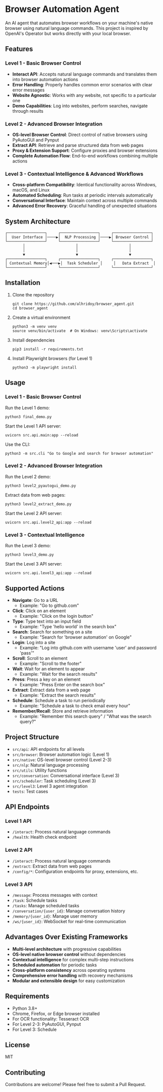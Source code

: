 # Browser Automation Agent

An AI agent that automates browser workflows on your machine's native browser using natural language commands. This project is inspired by OpenAI's Operator but works directly with your local browser.

## Features

### Level 1 - Basic Browser Control
- **Interact API**: Accepts natural language commands and translates them into browser automation actions
- **Error Handling**: Properly handles common error scenarios with clear error messages
- **Website Agnostic**: Works with any website, not specific to a particular one
- **Demo Capabilities**: Log into websites, perform searches, navigate through results

### Level 2 - Advanced Browser Integration
- **OS-level Browser Control**: Direct control of native browsers using PyAutoGUI and Pynput
- **Extract API**: Retrieve and parse structured data from web pages
- **Proxy & Extension Support**: Configure proxies and browser extensions
- **Complete Automation Flow**: End-to-end workflows combining multiple actions

### Level 3 - Contextual Intelligence & Advanced Workflows
- **Cross-platform Compatibility**: Identical functionality across Windows, macOS, and Linux
- **Automated Scheduling**: Run tasks at periodic intervals automatically
- **Conversational Interface**: Maintain context across multiple commands
- **Advanced Error Recovery**: Graceful handling of unexpected situations

## System Architecture

```
┌─────────────────┐     ┌─────────────────┐     ┌─────────────────┐
│  User Interface │────▶│  NLP Processing │────▶│ Browser Control │
└─────────────────┘     └─────────────────┘     └─────────────────┘
        │                       │                       │
        │                       │                       │
        ▼                       ▼                       ▼
┌─────────────────┐     ┌─────────────────┐     ┌─────────────────┐
│ Contextual Memory│◀───▶│  Task Scheduler │     │   Data Extract  │
└─────────────────┘     └─────────────────┘     └─────────────────┘
```

## Installation

1. Clone the repository
   ```
   git clone https://github.com/alhridoy/browser_agent.git
   cd browser_agent
   ```

2. Create a virtual environment
   ```
   python3 -m venv venv
   source venv/bin/activate  # On Windows: venv\Scripts\activate
   ```

3. Install dependencies
   ```
   pip3 install -r requirements.txt
   ```

4. Install Playwright browsers (for Level 1)
   ```
   python3 -m playwright install
   ```

## Usage

### Level 1 - Basic Browser Control

Run the Level 1 demo:
```
python3 final_demo.py
```

Start the Level 1 API server:
```
uvicorn src.api.main:app --reload
```

Use the CLI:
```
python3 -m src.cli "Go to Google and search for browser automation"
```

### Level 2 - Advanced Browser Integration

Run the Level 2 demo:
```
python3 level2_pyautogui_demo.py
```

Extract data from web pages:
```
python3 level2_extract_demo.py
```

Start the Level 2 API server:
```
uvicorn src.api.level2_api:app --reload
```

### Level 3 - Contextual Intelligence

Run the Level 3 demo:
```
python3 level3_demo.py
```

Start the Level 3 API server:
```
uvicorn src.api.level3_api:app --reload
```

## Supported Actions

- **Navigate**: Go to a URL
  - Example: "Go to github.com"
- **Click**: Click on an element
  - Example: "Click on the login button"
- **Type**: Type text into an input field
  - Example: "Type 'hello world' in the search box"
- **Search**: Search for something on a site
  - Example: "Search for 'browser automation' on Google"
- **Login**: Log into a site
  - Example: "Log into github.com with username 'user' and password 'pass'"
- **Scroll**: Scroll to an element
  - Example: "Scroll to the footer"
- **Wait**: Wait for an element to appear
  - Example: "Wait for the search results"
- **Press**: Press a key on an element
  - Example: "Press Enter on the search box"
- **Extract**: Extract data from a web page
  - Example: "Extract the search results"
- **Schedule**: Schedule a task to run periodically
  - Example: "Schedule a task to check email every hour"
- **Remember/Recall**: Store and retrieve information
  - Example: "Remember this search query" / "What was the search query?"

## Project Structure

- `src/api`: API endpoints for all levels
- `src/browser`: Browser automation logic (Level 1)
- `src/native`: OS-level browser control (Level 2-3)
- `src/nlp`: Natural language processing
- `src/utils`: Utility functions
- `src/conversation`: Conversational interface (Level 3)
- `src/scheduler`: Task scheduling (Level 3)
- `src/level3`: Level 3 agent integration
- `tests`: Test cases

## API Endpoints

### Level 1 API
- `/interact`: Process natural language commands
- `/health`: Health check endpoint

### Level 2 API
- `/interact`: Process natural language commands
- `/extract`: Extract data from web pages
- `/config/*`: Configuration endpoints for proxy, extensions, etc.

### Level 3 API
- `/message`: Process messages with context
- `/task`: Schedule tasks
- `/tasks`: Manage scheduled tasks
- `/conversation/{user_id}`: Manage conversation history
- `/memory/{user_id}`: Manage user memory
- `/ws/{user_id}`: WebSocket for real-time communication

## Advantages Over Existing Frameworks

- **Multi-level architecture** with progressive capabilities
- **OS-level native browser control** without dependencies
- **Contextual intelligence** for complex multi-step instructions
- **Scheduled automation** for periodic tasks
- **Cross-platform consistency** across operating systems
- **Comprehensive error handling** with recovery mechanisms
- **Modular and extensible design** for easy customization

## Requirements

- Python 3.8+
- Chrome, Firefox, or Edge browser installed
- For OCR functionality: Tesseract OCR
- For Level 2-3: PyAutoGUI, Pynput
- For Level 3: Schedule

## License

MIT

## Contributing

Contributions are welcome! Please feel free to submit a Pull Request.
